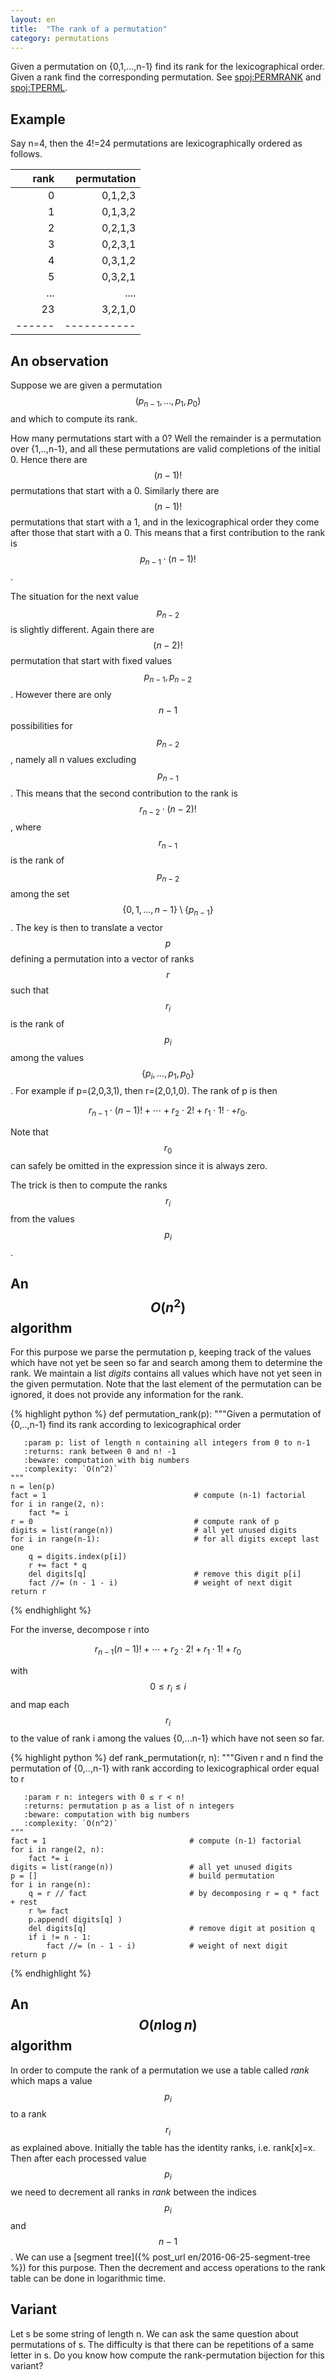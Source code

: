 ```yaml
---
layout: en
title:  "The rank of a permutation"
category: permutations
---
```


Given a permutation on {0,1,...,n-1} find its rank for the lexicographical order. Given a rank find the corresponding permutation. See [spoj:PERMRANK](http://www.spoj.com/problems/PERMRANK/) and [spoj:TPERML](http://www.spoj.com/problems/TPERML/).

## Example

Say n=4, then the 4!=24 permutations are lexicographically ordered as follows.

|  rank | permutation |
| -----:| -----------:|
|     0 | 0,1,2,3     |
|     1 | 0,1,3,2     |
|     2 | 0,2,1,3     |
|     3 | 0,2,3,1     |
|     4 | 0,3,1,2     |
|     5 | 0,3,2,1     |
|   ... | ....        |
|    23 | 3,2,1,0     |
| ------| ----------- |

## An observation

Suppose we are given a permutation $$(p_{n-1},\ldots,p_1,p_0)$$ and which to compute its rank.

How many permutations start with a 0? Well the remainder is a permutation over {1,..,n-1}, and all these permutations are valid completions of the initial 0. Hence there are $$(n-1)!$$ permutations that start with a 0.  Similarly there are $$(n-1)!$$ permutations that start with a 1, and in the lexicographical order they come after those that start with a 0.  This means that a first contribution to the rank is $$p_{n-1} \cdot (n-1)!$$.

The situation for the next value $$p_{n-2}$$ is slightly different. Again there are $$(n-2)!$$ permutation that start with fixed values $$p_{n-1},p_{n-2}$$.  However there are only $$n-1$$ possibilities for $$p_{n-2}$$, namely all n values excluding $$p_{n-1}$$.  This means that the second contribution to the rank is $$r_{n-2} \cdot (n-2)!$$, where $$r_{n-1}$$ is the rank of $$p_{n-2}$$ among the set $$\{0,1,\ldots,n-1\} \setminus \{p_{n-1}\}$$.  The key is then to translate a vector $$p$$ defining a permutation into a vector of ranks $$r$$ such that $$r_i$$ is the rank of $$p_i$$ among the values $$\{p_{i},\ldots,p_1,p_0\}$$.  For example if p=(2,0,3,1), then r=(2,0,1,0).  The rank of p is then

$$r_{n-1} \cdot (n-1)! + \cdots + r_2 \cdot 2! +  r_1 \cdot 1! \cdot + r_0.$$

Note that $$r_0$$ can safely be omitted in the expression since it is always zero.

The trick is then to compute the ranks $$r_i$$ from the values $$p_i$$.

## An $$O(n^2)$$ algorithm

For this purpose we parse the permutation p, keeping track of the values which have not yet be seen so far and search among them to determine the rank.  We maintain a list *digits* contains all values which have not yet seen in the given permutation.  Note that the last element of the permutation can be ignored, it does not provide any information for the rank.


{% highlight python %}
def permutation_rank(p):
    """Given a permutation of {0,..,n-1} find its rank according to lexicographical order

       :param p: list of length n containing all integers from 0 to n-1
       :returns: rank between 0 and n! -1
       :beware: computation with big numbers
       :complexity: `O(n^2)`
    """
    n = len(p)
    fact = 1                                 # compute (n-1) factorial
    for i in range(2, n):
        fact *= i
    r = 0                                    # compute rank of p
    digits = list(range(n))                  # all yet unused digits
    for i in range(n-1):                     # for all digits except last one
        q = digits.index(p[i])
        r += fact * q
        del digits[q]                        # remove this digit p[i]
        fact //= (n - 1 - i)                 # weight of next digit
    return r
{% endhighlight %}

For the inverse, decompose r into

$$ r_{n-1} (n-1)! + \cdots +  r_2 \cdot 2! + r_1 \cdot 1! + r_0$$

with $$0\leq r_i \leq i$$
and map each $$r_i$$ to the value of rank i among the values {0,...n-1} which have not seen so far.

{% highlight python %}
def rank_permutation(r, n):
    """Given r and n find the permutation of {0,..,n-1} with rank according to lexicographical order equal to r

       :param r n: integers with 0 ≤ r < n!
       :returns: permutation p as a list of n integers
       :beware: computation with big numbers
       :complexity: `O(n^2)`
    """
    fact = 1                                # compute (n-1) factorial
    for i in range(2, n):
        fact *= i
    digits = list(range(n))                 # all yet unused digits
    p = []                                  # build permutation
    for i in range(n):
        q = r // fact                       # by decomposing r = q * fact + rest
        r %= fact
        p.append( digits[q] )
        del digits[q]                       # remove digit at position q
        if i != n - 1:
            fact //= (n - 1 - i)            # weight of next digit
    return p
{% endhighlight %}


## An $$O(n \log n)$$ algorithm

In order to compute the rank of a permutation we use a table called *rank* which maps a value $$p_i$$ to a rank $$r_i$$ as explained above. Initially the table has the identity ranks, i.e. rank[x]=x.  Then after each processed value $$p_i$$ we need to decrement all ranks in *rank* between the indices $$p_i$$ and $$n-1$$.  We can use a [segment tree]({% post_url en/2016-06-25-segment-tree %}) for this purpose.  Then the decrement and access operations to the rank table can be done in logarithmic time.

## Variant

Let s be some string of length n. We can ask the same question about permutations of s.  The difficulty is that there can be repetitions of a same letter in s.  Do you know how compute the rank-permutation bijection for this variant?

